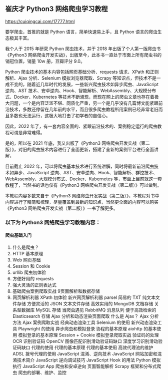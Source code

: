 
## 崔庆才 Python3 网络爬虫学习教程
https://cuiqingcai.com/17777.html

要学爬虫，首推的就是 Python 语言，简单快速易上手，且 Python 语言的爬虫生态极其丰富。

我个人于 2015 年研究 Python 爬虫技术，并于 2018 年出版了个人第一版爬虫书《Python3 网络爬虫开发实战》，出版至今，此本书一直处于市面上所有爬虫书的销冠位置，销量 10w 册，豆瓣评分 9.0。

Python 爬虫技术的基本内容包括网页基础分析、requests 请求、XPath 和正则解析、Ajax 分析、Selenium 模拟浏览器爬取、Scrapy 等知识点，但技术不是一成不变的，随着近几年时代的发展，一些新兴爬虫技术如异步爬虫、JavaScript 逆向、AST 技术、安卓逆向、Hook、智能解析、WebAssembly、大规模分布式、Docker、Kubernetes 等技术不断涌现，而现在网上的爬虫文章也存在着极大问题，一个是内容泛滥不堪、同质化严重，另一个是几乎没有几篇博文能紧跟前沿技术，多数还停留在几年前的水平，而且很多爬虫教程所用案例已经非常老旧而且多数也无法运行，这极大地打击了初学者的自信心。

因此，2022 年了，有一套内容全面的、紧跟前沿技术的、案例稳定运行的爬虫教程可谓是非常难得。

是的，所以在 2021 年底，我又出版了《Python3 网络爬虫开发实战（第二版）》，对旧的爬虫技术内容进行了全面更新，搭建了全新的案例平台进行全面讲解，

目前截止 2022 年，可以将爬虫基本技术进行系统讲解，同时将最新前沿爬虫技术如异步、JavaScript 逆向、AST、安卓逆向、Hook、智能解析、群控技术、WebAssembly、大规模分布式、Docker、Kubernetes 等，市面上目前就这一套教程了，当然书的话也仅有《Python3 网络爬虫开发实战（第二版）》可以做到。

本教程内容多数来自于《Python3 网络爬虫开发实战（第二版）》，本教程对书中内容进行了精简和梳理，尽量覆盖到最新的知识点，当然更全面的内容可以购买《Python3 网络爬虫开发实战（第二版）》一书了解更多。

### 以下为 Python3 网络爬虫学习教程内容：

#### 爬虫基础入门
1. 什么是爬虫？
2. HTTP 基本原理
3. Web 网页基础
4. Session 和 Cookie
5. urllib 爬虫初体验
6. 方便好用的 requests
7. 强大灵活的正则表达式
8. 基础爬虫案例爬取实战
9页面解析和数据存储
10. 网页解析利器 XPath 初体验
新兴网页解析利器 parsel
简易的 TXT 纯文本文件存储
方便灵活的 JSON 文本文件存储
高效实用的 MongoDB 文档存储
关系型数据库 MySQL 存储
当爬虫遇见 RabbitMQ 消息队列
便于高效检索的 Elasticsearch 存储
Ajax 分析和动态渲染页面爬取
什么是 Ajax？
Ajax 分析方法
Ajax 案例爬取实战
经典动态渲染工具 Selenium 的使用
新兴动态渲染工具 Playwright 的使用
异步爬虫和模拟登录
协程的基本原理
aiohttp 的基本使用
模拟登录的基本原理
Session + Cookie 模拟登录爬取实战
验证码的处理
OCR 识别验证码
OpenCV 图像匹配识别滑动验证码缺口
深度学习识别滑动验证码缺口
代理的使用
代理的基本原理
代理的基本使用
高效代理池的维护
ADSL 拨号代理的使用
JavaScript 混淆、逆向技术
JavaScript 网站加密和混淆技术简介
JavaScript 逆向调试技巧
JavaScript Hook 的用法
Python 模拟执行 JavaScript
App 爬虫和安卓逆向
页面智能解析
Scrapy 框架和分布式爬虫
爬虫的部署、维护、监控
<!--stackedit_data:
eyJoaXN0b3J5IjpbOTY2MzUwNDEwXX0=
-->